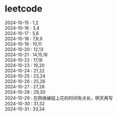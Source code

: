 # leetcode

2024-10-15 : 1,2  
2024-10-16 : 3,4  
2024-10-17 : 5,6  
2024-10-18 : 7,8,9  
2024-10-19 : 10,11  
2024-10-20 : 12,13  
2024-10-21 : 14,15,16  
2024-10-22 : 17,18  
2024-10-23 : 19,20  
2024-10-24 : 21,22  
2024-10-25 : 23,24  
2024-10-26 : 25,26  
2024-10-27 : 27,28  
2024-10-28 : 29,30  
2024-10-29 : 在网络编程上花的时间有点长，明天再写  
2024-10-30 : 31,32  
2024-10-31 : 33,34
